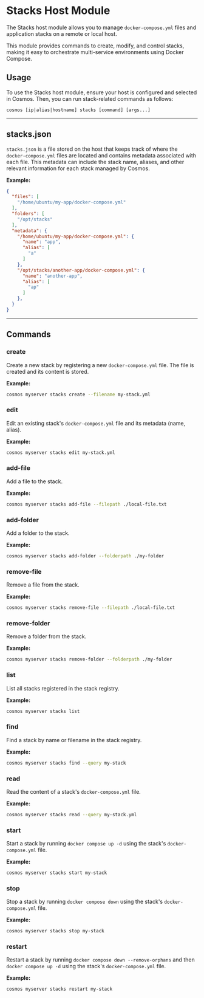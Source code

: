# Stacks Host Module

The Stacks host module allows you to manage `docker-compose.yml` files and application stacks on a remote or local host.

This module provides commands to create, modify, and control stacks, making it easy to orchestrate multi-service environments using Docker Compose.

## Usage

To use the Stacks host module, ensure your host is configured and selected in Cosmos. Then, you can run stack-related commands as follows:

```
cosmos [ip|alias|hostname] stacks [command] [args...]
```

---

## stacks.json

`stacks.json` is a file stored on the host that keeps track of where the `docker-compose.yml` files are located and contains metadata associated with each file. This metadata can include the stack name, aliases, and other relevant information for each stack managed by Cosmos.

**Example:**
```json
{
  "files": [
    "/home/ubuntu/my-app/docker-compose.yml"
  ],
  "folders": [
    "/opt/stacks"
  ],
  "metadata": {
    "/home/ubuntu/my-app/docker-compose.yml": {
      "name": "app",
      "alias": [
        "a"
      ]
    },
    "/opt/stacks/another-app/docker-compose.yml": {
      "name": "another-app",
      "alias": [
        "ap"
      ]
    },
  }
}
```

---

## Commands

### create
Create a new stack by registering a new `docker-compose.yml` file. The file is created and its content is stored.

**Example:**
```sh
cosmos myserver stacks create --filename my-stack.yml
```

### edit
Edit an existing stack's `docker-compose.yml` file and its metadata (name, alias).

**Example:**
```sh
cosmos myserver stacks edit my-stack.yml
```

### add-file
Add a file to the stack.

**Example:**
```sh
cosmos myserver stacks add-file --filepath ./local-file.txt
```

### add-folder
Add a folder to the stack.

**Example:**
```sh
cosmos myserver stacks add-folder --folderpath ./my-folder
```

### remove-file
Remove a file from the stack.

**Example:**
```sh
cosmos myserver stacks remove-file --filepath ./local-file.txt
```

### remove-folder
Remove a folder from the stack.

**Example:**
```sh
cosmos myserver stacks remove-folder --folderpath ./my-folder
```

### list
List all stacks registered in the stack registry.

**Example:**
```sh
cosmos myserver stacks list
```

### find
Find a stack by name or filename in the stack registry.

**Example:**
```sh
cosmos myserver stacks find --query my-stack
```

### read
Read the content of a stack's `docker-compose.yml` file.

**Example:**
```sh
cosmos myserver stacks read --query my-stack.yml
```

### start
Start a stack by running `docker compose up -d` using the stack's `docker-compose.yml` file.

**Example:**
```sh
cosmos myserver stacks start my-stack
```

### stop
Stop a stack by running `docker compose down` using the stack's `docker-compose.yml` file.

**Example:**
```sh
cosmos myserver stacks stop my-stack
```

### restart
Restart a stack by running `docker compose down --remove-orphans` and then `docker compose up -d` using the stack's `docker-compose.yml` file.

**Example:**
```sh
cosmos myserver stacks restart my-stack
```